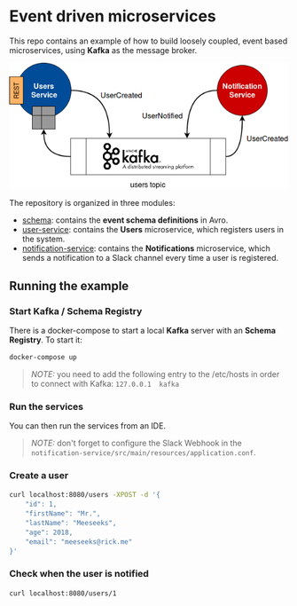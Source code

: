# Event driven microservices

This repo contains an example of how to build loosely coupled, event based microservices, 
using **Kafka** as the message broker.

![Diagram](diagram.png)

The repository is organized in three modules:

- [schema](schema): contains the **event schema definitions** in Avro.
- [user-service](user-service): contains the **Users** microservice, which registers users in the system.
- [notification-service](notification-service): contains the **Notifications** microservice, which sends a notification to a Slack channel every time a user is registered.

## Running the example

### Start Kafka / Schema Registry

There is a docker-compose to start a local **Kafka** server with an **Schema Registry**. To start it:

```sh
docker-compose up
```

> *NOTE:* you need to add the following entry to the /etc/hosts in order to connect with Kafka: `127.0.0.1	kafka`

### Run the services

You can then run the services from an IDE.

> *NOTE:* don't forget to configure the Slack Webhook in the `notification-service/src/main/resources/application.conf`.

### Create a user

```sh
curl localhost:8080/users -XPOST -d '{ 
    "id": 1,
    "firstName": "Mr.", 
    "lastName": "Meeseeks",
    "age": 2018,
    "email": "meeseeks@rick.me"
}'
```

### Check when the user is notified

```sh
curl localhost:8080/users/1
```
